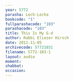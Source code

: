 ```yaml
---
year: 5772
parasha: Lech-Lecha
bookcode: "1"
fullparashacode: "103"
parashacode: "103"
title: This Is My G-d
author: Rabbi Eliezer Hirsch
date: 2011-11-05
archivecode: 57721031
filename: 5772-103-1
layout: audio
moment: 
shabbat: 
occasion: 
---
```

